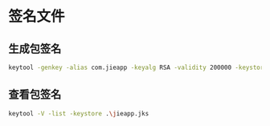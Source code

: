 # 签名文件

## 生成包签名

```sh
keytool -genkey -alias com.jieapp -keyalg RSA -validity 200000 -keystore ./jieapp.jks
```

## 查看包签名
```sh
keytool -V -list -keystore .\jieapp.jks
```